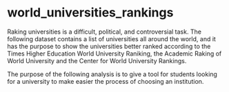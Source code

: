 # world_universities_rankings

Raking universities is a difficult, political, and controversial task. The following dataset contains a list of universities all around the world, and it has the purpose to show the universities better ranked according to the Times Higher Education World University Raniking, the Academic Raking of World University and the Center for World University Rankings. 

The purpose of the following analysis is to give a tool for students looking for a university to make easier the process of choosing an institution. 
